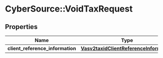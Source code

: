 # CyberSource::VoidTaxRequest

## Properties
Name | Type | Description | Notes
------------ | ------------- | ------------- | -------------
**client_reference_information** | [**Vasv2taxidClientReferenceInformation**](Vasv2taxidClientReferenceInformation.md) |  | [optional] 



